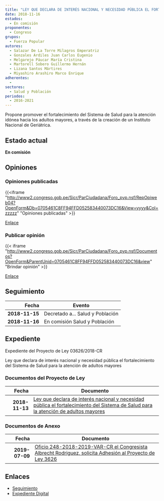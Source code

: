 ```yaml
---
title: "LEY QUE DECLARA DE INTERÉS NACIONAL Y NECESIDAD PÚBLICA EL FORTALECIMIENTO DEL SISTEMA DE SALUD PARA LA ATENCIÓN DE ADULTOS MAYORES"
date: 2018-11-16
estados: 
  - En comisión
proponentes: 
  - Congreso
grupos: 
  - Fuerza Popular
autores: 
  - Salazar De La Torre Milagros Emperatriz
  - Gonzales Ardiles Juan Carlos Eugenio
  - Melgarejo Páucar María Cristina
  - Martorell Sobero Guillermo Hernán
  - Lizana Santos Mártires
  - Miyashiro Arashiro Marco Enrique
adherentes: 
  - 
sectores: 
  - Salud y Población
periodos: 
  - 2016-2021
---
```


Propone promover el fortalecimiento del Sistema de Salud para la atención idónea hacia los adultos mayores, a través de la creación de un Instituto Nacional de Geriátrica.


## Estado actual

**En comisión**

## Opiniones

### Opiniones publicadas

{{<iframe "http://www2.congreso.gob.pe/Sicr/ParCiudadana/Foro_pvp.nsf/RepOpiweb04?OpenForm&Db=0705461C8FF94FFD052583440073DC16&View=yyyy&Col=zzzzz" "Opiniones publicadas" >}}

[Enlace](http://www2.congreso.gob.pe/Sicr/ParCiudadana/Foro_pvp.nsf/RepOpiweb04?OpenForm&Db=0705461C8FF94FFD052583440073DC16&View=yyyy&Col=zzzzz)
### Publicar opinión

{{< iframe "http://www2.congreso.gob.pe/Sicr/ParCiudadana/Foro_pvp.nsf/Documentos?OpenForm&ParentUnid=0705461C8FF94FFD052583440073DC16&view" "Brindar opinión" >}}

[Enlace](http://www2.congreso.gob.pe/Sicr/ParCiudadana/Foro_pvp.nsf/Documentos?OpenForm&ParentUnid=0705461C8FF94FFD052583440073DC16&view)

## Seguimiento

| Fecha | Evento |
|------:|--------|
| **2018-11-15** | Decretado a... Salud y Población|
| **2018-11-16** | En comisión Salud y Población|


## Expediente

Expediente del Proyecto de Ley 03626/2018-CR

Ley que declara de interés nacional y necesidad pública el fortalecimiento del Sistema de Salud para la atención de adultos mayores


### Documentos del Proyecto de Ley

| Fecha | Documento |
|------:|--------|
| **2018-11-13** | [Ley que declara de interés nacional y necesidad pública el fortalecimiento del Sistema de Salud para la atención de adultos mayores](http://www.leyes.congreso.gob.pe/Documentos/2016_2021/Proyectos_de_Ley_y_de_Resoluciones_Legislativas/PL0362620181113..pdf) |

### Documentos de Anexo

| Fecha | Documento |
|------:|--------|
| **2019-07-09** | [Oficio 248-2018-2019-VAR-CR el Congresista Albrecht Rodriguez, solicita Adhesión al Proyecto de Ley 3626](http://www.leyes.congreso.gob.pe/Documentos/2016_2021/Adhesiones/Proyectos_de_Ley/OFICIO-248-2018-2019-VAR-CR.pdf) |

## Enlaces 

- [Seguimiento](http://www2.congreso.gob.pe/Sicr/TraDocEstProc/CLProLey2016.nsf/f7fff46988ca05b1052578e100829cc7/d45aea169eea9a6905258344007daacf?OpenDocument)
- [Expediente Digital](http://www2.congreso.gob.pe/Sicr/TraDocEstProc/CLProLey2016.nsf/f7fff46988ca05b1052578e100829cc7/d45aea169eea9a6905258344007daacf?OpenDocument&Click=05257FB7005EB655.eb71d0cf91d8294e05256cdf006b5706/$Body/0.1C6C)
